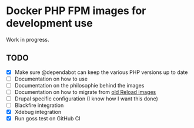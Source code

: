 # Docker PHP FPM images for development use

Work in progress.

## TODO

- [x] Make sure @dependabot can keep the various PHP versions up to date
- [ ] Documentation on how to use
- [ ] Documentation on the philosophie behind the images
- [ ] Documentation on how to migrate from [old Reload images](https://github.com/reload/docker-drupal-php7-fpm)
- [ ] Drupal specific configuration (I know how I want this done)
- [ ] Blackfire integration
- [x] Xdebug integration
- [x] Run goss test on GitHub CI

